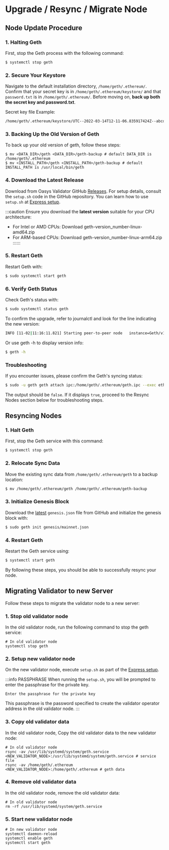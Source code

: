 # Upgrade / Resync / Migrate Node

## Node Update Procedure

### 1. Halting Geth
First, stop the Geth process with the following command:
```sh
$ systemctl stop geth
```

### 2. Secure Your Keystore
Navigate to the default installation directory, `/home/geth/.ethereum/`. Confirm that your secret key is in `/home/geth/.ethereum/keystore/` and that `password.txt` is in `/home/geth/.ethereum/`. Before moving on, **back up both the secret key and password.txt**.

Secret key file Example:
```sh
/home/geth/.ethereum/keystore/UTC--2022-03-14T12-11-06.835917424Z--abcdabcdabcdabcdabcdabcdabcdabcdabcdabcd
```

### 3. Backing Up the Old Version of Geth
To back up your old version of geth, follow these steps:
```shell
$ mv <DATA_DIR>/geth <DATA_DIR>/geth-backup # default DATA_DIR is /home/geth/.ethereum
$ mv <INSTALL_PATH>/geth <INSTALL_PATH>/geth-backup # default INSTALL_PATH is /usr/local/bin/geth
```

### 4. Download the Latest Release
Download from Oasys Validator GitHub [Releases](https://github.com/oasysgames/oasys-validator/releases). For setup details, consult the `setup.sh` code in the GitHub repository.
You can learn how to use `setup.sh` at [Express setup](/docs/hub-validator/operate-validator/1-2-build-validator-node#express-setup).

:::caution
Ensure you download the **latest version** suitable for your CPU architecture:
- For Intel or AMD CPUs: Download geth-version_number-linux-amd64.zip
- For ARM-based CPUs: Download geth-version_number-linux-arm64.zip
::::::

### 5. Restart Geth
Restart Geth with:
```sh
$ sudo systemctl start geth
``` 

### 6. Verify Geth Status
Check Geth's status with:
```sh
$ sudo systemctl status geth
``` 
To confirm the upgrade, refer to journalctl and look for the line indicating the new version:
```sh
INFO [11-02|11:16:11.821] Starting peer-to-peer node   instance=Geth/v1.0.1-54aae939/linux-amd64/go1.17.8
```
Or use geth -h to display version info:
```sh
$ geth -h 
```

### Troubleshooting
If you encounter issues, please confirm the Geth's syncing status:
``` sh
$ sudo -u geth geth attach ipc:/home/geth/.ethereum/geth.ipc --exec eth.syncing
``` 
The output should be `false`. If it displays `true`, proceed to the Resync Nodes section below for troubleshooting steps.

## Resyncing Nodes

### 1. Halt Geth
First, stop the Geth service with this command:
```sh
$ systemctl stop geth
```

### 2. Relocate Sync Data
Move the existing sync data from `/home/geth/.ethereum/geth` to a backup location:
```sh
$ mv /home/geth/.ethereum/geth /home/geth/.ethereum/geth-backup
```

### 3. Initialize Genesis Block
Download the [latest](https://github.com/oasysgames/oasys-validator/releases/) `genesis.json` file from GitHub and initialize the genesis block with:
```sh
$ sudo geth init genesis/mainnet.json
```

### 4. Restart Geth
Restart the Geth service using:
```sh
$ systemctl start geth
```
By following these steps, you should be able to successfully resync your node.


## Migrating Validator to new Server
Follow these steps to migrate the validator node to a new server:

### 1. Stop old validator node
In the old validator node, run the following command to stop the geth service:

```shell
# In old validator node
systemctl stop geth
```

### 2. Setup new validator node
On the new validator node, execute `setup.sh` as part of the [Express setup](#express-setup).

:::info PASSPHRASE
When running the `setup.sh`, you will be prompted to enter the passphrase for the private key.

`Enter the passphrase for the private key`

This passphrase is the password specified to create the validator operator address in the old validator node.
:::

### 3. Copy old validator data
In the old validator node, Copy the old validator data to the new validator node:

```shell
# In old validator node
rsync -av /usr/lib/systemd/system/geth.service <NEW_VALIDATOR_NODE>:/usr/lib/systemd/system/geth.service # service file
rsync -av /home/geth/.ethereum <NEW_VALIDATOR_NODE>:/home/geth/.ethereum # geth data
```

### 4. Remove old validator data
In the old validator node, remove the old validator data:

```shell
# In old validator node
rm -rf /usr/lib/systemd/system/geth.service
```

### 5. Start new validator node
```shell
# In new validator node
systemctl daemon-reload
systemctl enable geth
systemctl start geth
```